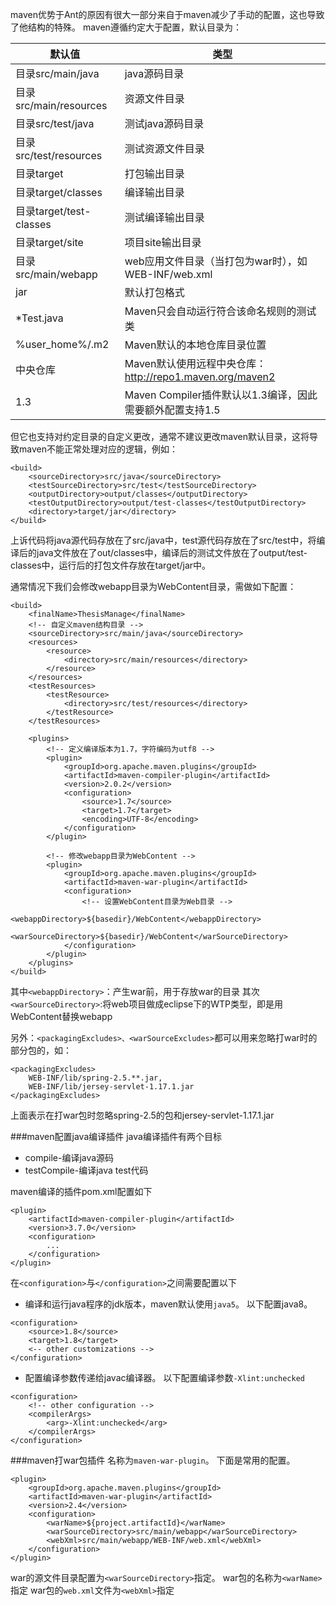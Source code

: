 maven优势于Ant的原因有很大一部分来自于maven减少了手动的配置，这也导致了他结构的特殊。
maven遵循约定大于配置，默认目录为：

默认值 | 类型
------|-----
目录src/main/java| java源码目录
目录src/main/resources| 资源文件目录
目录src/test/java | 测试java源码目录
目录src/test/resources | 测试资源文件目录
目录target |打包输出目录
目录target/classes|编译输出目录
目录target/test-classes|测试编译输出目录
目录target/site|项目site输出目录
目录src/main/webapp|web应用文件目录（当打包为war时），如WEB-INF/web.xml
jar|默认打包格式
*Test.java|Maven只会自动运行符合该命名规则的测试类
%user_home%/.m2|Maven默认的本地仓库目录位置
中央仓库|Maven默认使用远程中央仓库：http://repo1.maven.org/maven2
1.3|Maven Compiler插件默认以1.3编译，因此需要额外配置支持1.5

但它也支持对约定目录的自定义更改，通常不建议更改maven默认目录，这将导致maven不能正常处理对应的逻辑，例如：
```
<build>  
    <sourceDirectory>src/java</sourceDirectory>  
    <testSourceDirectory>src/test</testSourceDirectory>  
    <outputDirectory>output/classes</outputDirectory>  
    <testOutputDirectory>output/test-classes</testOutputDirectory>  
    <directory>target/jar</directory>  
</build>
```
上诉代码将java源代码存放在了src/java中，test源代码存放在了src/test中，将编译后的java文件放在了out/classes中，编译后的测试文件放在了output/test-classes中，运行后的打包文件存放在target/jar中。

通常情况下我们会修改webapp目录为WebContent目录，需做如下配置：
```
<build>
	<finalName>ThesisManage</finalName>
	<!-- 自定义maven结构目录 -->
	<sourceDirectory>src/main/java</sourceDirectory>
	<resources>
		<resource>
			<directory>src/main/resources</directory>
		</resource>
	</resources>
	<testResources>
		<testResource>
			<directory>src/test/resources</directory>
		</testResource>
	</testResources>
		
	<plugins>
		<!-- 定义编译版本为1.7，字符编码为utf8 -->
		<plugin>
			<groupId>org.apache.maven.plugins</groupId>
			<artifactId>maven-compiler-plugin</artifactId>
			<version>2.0.2</version>
			<configuration>
				<source>1.7</source>
				<target>1.7</target>
				<encoding>UTF-8</encoding>
			</configuration>
		</plugin>

		<!-- 修改webapp目录为WebContent -->
		<plugin>
			<groupId>org.apache.maven.plugins</groupId>
			<artifactId>maven-war-plugin</artifactId>
			<configuration>
				<!-- 设置WebContent目录为Web目录 -->
				<webappDirectory>${basedir}/WebContent</webappDirectory>
				<warSourceDirectory>${basedir}/WebContent</warSourceDirectory>
			</configuration>
		</plugin>
	</plugins>
</build>
```
其中```<webappDirectory>```：产生war前，用于存放war的目录
其次```<warSourceDirectory>```:将web项目做成eclipse下的WTP类型，即是用WebContent替换webapp

另外：```<packagingExcludes>、<warSourceExcludes>```都可以用来忽略打war时的部分包的，如：
```
<packagingExcludes>
	WEB-INF/lib/spring-2.5.**.jar,
	WEB-INF/lib/jersey-servlet-1.17.1.jar
</packagingExcludes>
```
上面表示在打war包时忽略spring-2.5的包和jersey-servlet-1.17.1.jar            

###maven配置java编译插件
java编译插件有两个目标
* compile-编译java源码
* testCompile-编译java test代码

maven编译的插件pom.xml配置如下
```
<plugin>
    <artifactId>maven-compiler-plugin</artifactId>
    <version>3.7.0</version>
    <configuration>
        ...
    </configuration>
</plugin>
```
在```<configuration>```与```</configuration>```之间需要配置以下
* 编译和运行java程序的jdk版本，maven默认使用```java5```。
以下配置java8。
```
<configuration>
    <source>1.8</source>
    <target>1.8</target>
    <-- other customizations -->
</configuration>
```
* 配置编译参数传递给javac编译器。
以下配置编译参数```-Xlint:unchecked```
```
<configuration>
    <!-- other configuration -->
    <compilerArgs>
        <arg>-Xlint:unchecked</arg>
    </compilerArgs>
</configuration>
```

###maven打war包插件
名称为```maven-war-plugin```。
下面是常用的配置。
```
<plugin>
    <groupId>org.apache.maven.plugins</groupId>
    <artifactId>maven-war-plugin</artifactId>
    <version>2.4</version>
    <configuration>
        <warName>${project.artifactId}</warName>
        <warSourceDirectory>src/main/webapp</warSourceDirectory>
        <webXml>src/main/webapp/WEB-INF/web.xml</webXml>
    </configuration>
</plugin>
```
war的源文件目录配置为```<warSourceDirectory>```指定。
war包的名称为```<warName>```指定
war包的```web.xml```文件为```<webXml>```指定